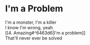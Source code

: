 # I'm a Problem

I'm a monster, I'm a killer  
I know I'm wrong, yeah  
[[4. Amazing#^6463d6|I'm a problem]]  
That'll never ever be solved
